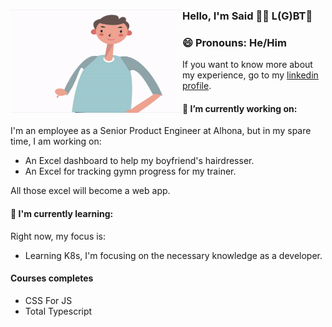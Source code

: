 ### Hello, I'm Said 🏳️‍🌈 L(G)BT👋 <img align="left" width="275" height="165" src="https://raw.githubusercontent.com/Afsoon/Afsoon/master/hello.gif?raw=true" alt="animation svg waving the hand to say hi" />
### 😄 Pronouns: He/Him
If you want to know more about my experience, go to my <a href="https://www.linkedin.com/in/said-atrahouch/">linkedin profile</a>.

#### 🔭 I’m currently working on:
I'm an employee as a Senior Product Engineer at Alhona, but in my spare time, I am working on:
  - An Excel dashboard to help my boyfriend's hairdresser.
  - An Excel for tracking gymn progress for my trainer.

All those excel will become a web app.
#### 🌱 I'm currently learning:
Right now, my focus is:
- Learning K8s, I'm focusing on the necessary knowledge as a developer.

#### Courses completes
- CSS For JS
- Total Typescript
